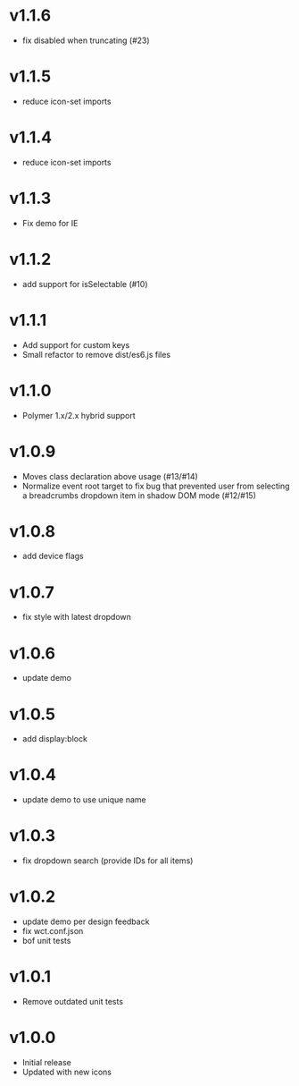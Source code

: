 v1.1.6
==================
* fix disabled when truncating (#23)

v1.1.5
==================
* reduce icon-set imports

v1.1.4
==================
* reduce icon-set imports

v1.1.3
==================
* Fix demo for IE

v1.1.2
==================
* add support for isSelectable (#10)

v1.1.1
==================
* Add support for custom keys
* Small refactor to remove dist/es6.js files

v1.1.0
==================
* Polymer 1.x/2.x hybrid support

v1.0.9
==================
* Moves class declaration above usage (#13/#14)
* Normalize event root target to fix bug that prevented user from selecting
a breadcrumbs dropdown item in shadow DOM mode (#12/#15)

v1.0.8
==================
* add device flags

v1.0.7
==================
* fix style with latest dropdown

v1.0.6
==================
* update demo

v1.0.5
==================
* add display:block

v1.0.4
==================
* update demo to use unique name

v1.0.3
==================
* fix dropdown search (provide IDs for all items)

v1.0.2
==================
* update demo per design feedback
* fix wct.conf.json
* bof unit tests

v1.0.1
==================
* Remove outdated unit tests

v1.0.0
==================
* Initial release
* Updated with new icons
